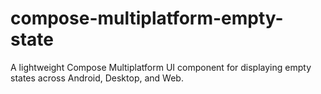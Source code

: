 # compose-multiplatform-empty-state

A lightweight Compose Multiplatform UI component for displaying empty states across Android, Desktop, and Web.

